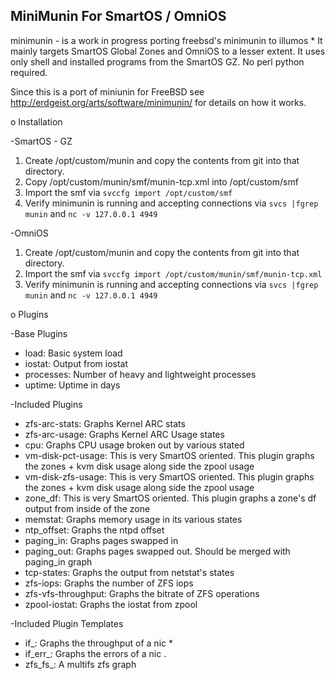 MiniMunin For SmartOS / OmniOS
----------------------

minimunin - is a work in progress porting freebsd's minimunin to illumos  * 
It mainly targets SmartOS Global Zones and OmniOS to a lesser extent.
It uses only shell and installed programs from the SmartOS GZ. No perl
python required.

Since this is a port of miniunin for FreeBSD see http://erdgeist.org/arts/software/minimunin/
for details on how it works. 

o Installation


-SmartOS - GZ
  1. Create /opt/custom/munin and copy the contents from git into that directory.
  2. Copy /opt/custom/munin/smf/munin-tcp.xml into /opt/custom/smf
  3. Import the smf via `svccfg import /opt/custom/smf`
  4. Verify minimunin is running and accepting connections via `svcs |fgrep munin` and `nc -v 127.0.0.1 4949`
  
-OmniOS
  1. Create /opt/custom/munin and copy the contents from git into that directory.
  2. Import the smf via `svccfg import /opt/custom/munin/smf/munin-tcp.xml`
  3. Verify minimunin is running and accepting connections via `svcs |fgrep munin` and `nc -v 127.0.0.1 4949`

o Plugins

-Base Plugins
  * load: Basic system load
  * iostat: Output from iostat
  * processes: Number of heavy and lightweight processes
  * uptime: Uptime in days

-Included Plugins
  * zfs-arc-stats: Graphs Kernel ARC stats
  * zfs-arc-usage: Graphs Kernel ARC Usage states
  * cpu: Graphs CPU usage broken out by various stated
  * vm-disk-pct-usage: This is very SmartOS oriented. This plugin graphs the zones + kvm disk usage along side the zpool usage
  * vm-disk-zfs-usage: This is very SmartOS oriented. This plugin graphs the zones + kvm disk usage along side the zpool usage
  * zone_df: This is very SmartOS oriented. This plugin graphs a zone's df output from inside of the zone 
  * memstat: Graphs memory usage in its various states
  * ntp_offset: Graphs the ntpd offset
  * paging_in: Graphs pages swapped in
  * paging_out: Graphs pages swapped out. Should be merged with paging_in graph
  * tcp-states: Graphs the output from netstat's states
  * zfs-iops: Graphs the number of ZFS iops
  * zfs-vfs-throughput: Graphs the bitrate of ZFS operations
  * zpool-iostat: Graphs the iostat from zpool 

-Included Plugin Templates
  * if_: Graphs the throughput of a nic  * 
  * if_err_: Graphs the errors of a nic .
  * zfs_fs_: A multifs zfs graph

